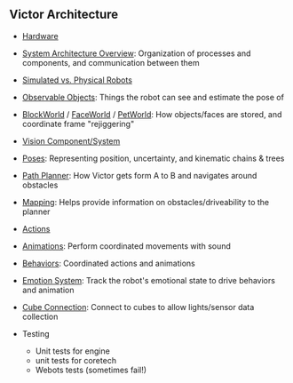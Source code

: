 ## Victor Architecture

* [Hardware](whats_in_victor.md)

* [System Architecture Overview](arch_overview.md): Organization of processes and components, and communication between them

* [Simulated vs. Physical Robots](physical_vs_sim.md) 

* [Observable Objects](observableObjects.md): Things the robot can see and estimate the pose of

* [BlockWorld](blockWorld.md) / [FaceWorld](faceWorld.md) / [PetWorld](faceWorld.md): How objects/faces are stored, and coordinate frame "rejiggering"

* [Vision Component/System](visionSystem.md)

* [Poses](poses.md): Representing position, uncertainty, and kinematic chains & trees

* [Path Planner](planner.md): How Victor gets form A to B and navigates around obstacles

* [Mapping](map.md): Helps provide information on obstacles/driveability to the planner

* [Actions](actions.md) 

* [Animations](animations.md): Perform coordinated movements with sound

* [Behaviors](behaviors.md): Coordinated actions and animations 

* [Emotion System](emotions.md): Track the robot's emotional state to drive behaviors and animation

* [Cube Connection](cubeConnections.md): Connect to cubes to allow lights/sensor data collection

* Testing 
   * Unit tests for engine
   * unit tests for coretech
   * Webots tests (sometimes fail!)






